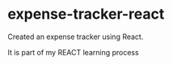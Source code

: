 # expense-tracker-react

Created an expense tracker using React. 

It is part of my REACT learning process
